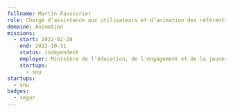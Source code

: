 ```yaml
---
fullname: Martin Faussurier
role: Chargé d’assistance aux utilisateurs et d’animation des référents
domaine: Animation
missions:
  - start: 2022-02-28
    end: 2022-10-31
    status: independent
    employer: Ministère de l'éducation, de l'engagement et de la jeunesse
    startups:
      - snu
startups:
  - snu
badges:
  - segur
---
```

